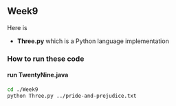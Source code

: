 ## Week9

Here is
-   __Three.py__ which is a Python language implementation

### How to run these code
#### run TwentyNine.java
```bash
cd ./Week9
python Three.py ../pride-and-prejudice.txt
```
